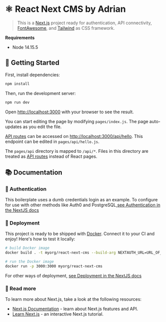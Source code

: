 # ⚛ React Next CMS by Adrian

> This is a [Next.js](https://nextjs.org/) project ready for authentication, API connectivity, [FontAwesome][fontawesome], and [Tailwind][tailwind] as CSS framework.

**Requirements**

- Node 14.15.5

## 🚀 Getting Started

First, install dependencies:

```bash
npm install
```

Then, run the development server:

```bash
npm run dev
```

Open [http://localhost:3000](http://localhost:3000) with your browser to see the result.

You can start editing the page by modifying `pages/index.js`. The page auto-updates as you edit the file.

[API routes](https://nextjs.org/docs/api-routes/introduction) can be accessed on [http://localhost:3000/api/hello](http://localhost:3000/api/hello). This endpoint can be edited in `pages/api/hello.js`.

The `pages/api` directory is mapped to `/api/*`. Files in this directory are treated as [API routes](https://nextjs.org/docs/api-routes/introduction) instead of React pages.

## 📚 Documentation

### 🔐 Authentication

This boilerplate uses a dumb credentials login as an example. To configure for use with other methods like Auth0 and PostgreSQL,[see Authentication in the NextJS docs](https://nextjs.org/docs/authentication)

### 🚢 Deployment

This project is ready to be shipped with [Docker](https://www.docker.com). Connect it to your CI and enjoy! Here's how to test it locally:

```bash
# build Docker image
docker build . -t myorg/react-next-cms --build-arg NEXTAUTH_URL=URL_OF_APP

# run the Docker image
docker run -p 3000:3000 myorg/react-next-cms
```

For other ways of deployment, [see Deployment in the NextJS docs](https://nextjs.org/docs/deployment)

### 🔎 Read more

To learn more about Next.js, take a look at the following resources:

- [Next.js Documentation](https://nextjs.org/docs) - learn about Next.js features and API.
- [Learn Next.js](https://nextjs.org/learn) - an interactive Next.js tutorial.

[nextjs]: https://nextjs.org/
[fontawesome]: https://fontawesome.com
[tailwind]: https://tailwindcss.com
